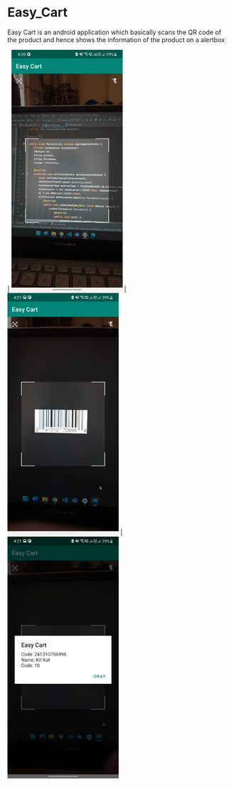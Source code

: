 # Easy_Cart
Easy Cart is an android application which basically scans the QR code of the product and hence shows the information of the product on a alertbox

| <img src="https://github.com/singhharshit640/Easy_Cart/blob/master/Screenshot_20220314-162044_Easy%20Cart.jpg" width="250">
| <img src="https://github.com/singhharshit640/Easy_Cart/blob/master/Screenshot_20220314-162106_Easy%20Cart.jpg" width="250">
| <img src="https://github.com/singhharshit640/Easy_Cart/blob/master/Screenshot_20220314-162103_Easy%20Cart.jpg" width="250">
